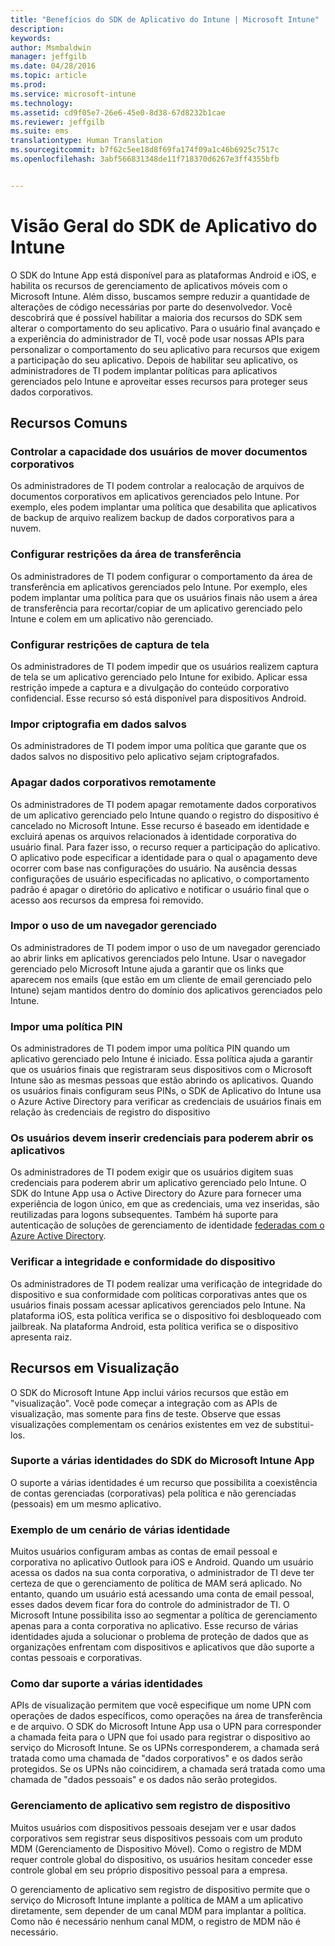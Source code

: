 ```yaml
---
title: "Benefícios do SDK de Aplicativo do Intune | Microsoft Intune"
description: 
keywords: 
author: Msmbaldwin
manager: jeffgilb
ms.date: 04/28/2016
ms.topic: article
ms.prod: 
ms.service: microsoft-intune
ms.technology: 
ms.assetid: cd9f05e7-26e6-45e0-8d38-67d8232b1cae
ms.reviewer: jeffgilb
ms.suite: ems
translationtype: Human Translation
ms.sourcegitcommit: b7f62c5ee18d8f69fa174f09a1c46b6925c7517c
ms.openlocfilehash: 3abf566831348de11f718370d6267e3ff4355bfb


---
```


# Visão Geral do SDK de Aplicativo do Intune
O SDK do Intune App está disponível para as plataformas Android e iOS, e habilita os recursos de gerenciamento de aplicativos móveis com o Microsoft Intune. Além disso, buscamos sempre reduzir a quantidade de alterações de código necessárias por parte do desenvolvedor. Você descobrirá que é possível habilitar a maioria dos recursos do SDK sem alterar o comportamento do seu aplicativo. Para o usuário final avançado e a experiência do administrador de TI, você pode usar nossas APIs para personalizar o comportamento do seu aplicativo para recursos que exigem a participação do seu aplicativo. Depois de habilitar seu aplicativo, os administradores de TI podem implantar políticas para aplicativos gerenciados pelo Intune e aproveitar esses recursos para proteger seus dados corporativos.

## Recursos Comuns

### Controlar a capacidade dos usuários de mover documentos corporativos
Os administradores de TI podem controlar a realocação de arquivos de documentos corporativos em aplicativos gerenciados pelo Intune. Por exemplo, eles podem implantar uma política que desabilita que aplicativos de backup de arquivo realizem backup de dados corporativos para a nuvem.

### Configurar restrições da área de transferência
Os administradores de TI podem configurar o comportamento da área de transferência em aplicativos gerenciados pelo Intune. Por exemplo, eles podem implantar uma política para que os usuários finais não usem a área de transferência para recortar/copiar de um aplicativo gerenciado pelo Intune e colem em um aplicativo não gerenciado.

### Configurar restrições de captura de tela
Os administradores de TI podem impedir que os usuários realizem captura de tela se um aplicativo gerenciado pelo Intune for exibido. Aplicar essa restrição impede a captura e a divulgação do conteúdo corporativo confidencial. Esse recurso só está disponível para dispositivos Android.

### Impor criptografia em dados salvos
Os administradores de TI podem impor uma política que garante que os dados salvos no dispositivo pelo aplicativo sejam criptografados.

### Apagar dados corporativos remotamente
Os administradores de TI podem apagar remotamente dados corporativos de um aplicativo gerenciado pelo Intune quando o registro do dispositivo é cancelado no Microsoft Intune. Esse recurso é baseado em identidade e excluirá apenas os arquivos relacionados à identidade corporativa do usuário final. Para fazer isso, o recurso requer a participação do aplicativo. O aplicativo pode especificar a identidade para o qual o apagamento deve ocorrer com base nas configurações do usuário. Na ausência dessas configurações de usuário especificadas no aplicativo, o comportamento padrão é apagar o diretório do aplicativo e notificar o usuário final que o acesso aos recursos da empresa foi removido.

### Impor o uso de um navegador gerenciado
Os administradores de TI podem impor o uso de um navegador gerenciado ao abrir links em aplicativos gerenciados pelo Intune. Usar o navegador gerenciado pelo Microsoft Intune ajuda a garantir que os links que aparecem nos emails (que estão em um cliente de email gerenciado pelo Intune) sejam mantidos dentro do domínio dos aplicativos gerenciados pelo Intune.

### Impor uma política PIN
Os administradores de TI podem impor uma política PIN quando um aplicativo gerenciado pelo Intune é iniciado. Essa política ajuda a garantir que os usuários finais que registraram seus dispositivos com o Microsoft Intune são as mesmas pessoas que estão abrindo os aplicativos. Quando os usuários finais configuram seus PINs, o SDK de Aplicativo do Intune usa o Azure Active Directory para verificar as credenciais de usuários finais em relação às credenciais de registro do dispositivo

### Os usuários devem inserir credenciais para poderem abrir os aplicativos
Os administradores de TI podem exigir que os usuários digitem suas credenciais para poderem abrir um aplicativo gerenciado pelo Intune. O SDK do Intune App usa o Active Directory do Azure para fornecer uma experiência de logon único, em que as credenciais, uma vez inseridas, são reutilizadas para logons subsequentes. Também há suporte para autenticação de soluções de gerenciamento de identidade [federadas com o Azure Active Directory](https://msdn.microsoft.com/library/azure/jj679342.aspx).

### Verificar a integridade e conformidade do dispositivo
Os administradores de TI podem realizar uma verificação de integridade do dispositivo e sua conformidade com políticas corporativas antes que os usuários finais possam acessar aplicativos gerenciados pelo Intune. Na plataforma iOS, esta política verifica se o dispositivo foi desbloqueado com jailbreak. Na plataforma Android, esta política verifica se o dispositivo apresenta raiz.

## Recursos em Visualização
O SDK do Microsoft Intune App inclui vários recursos que estão em "visualização". Você pode começar a integração com as APIs de visualização, mas somente para fins de teste. Observe que essas visualizações complementam os cenários existentes em vez de substitui-los.

### Suporte a várias identidades do SDK do Microsoft Intune App
O suporte a várias identidades é um recurso que possibilita a coexistência de contas gerenciadas (corporativas) pela política e não gerenciadas (pessoais) em um mesmo aplicativo.

### Exemplo de um cenário de várias identidade
Muitos usuários configuram ambas as contas de email pessoal e corporativa no aplicativo Outlook para iOS e Android. Quando um usuário acessa os dados na sua conta corporativa, o administrador de TI deve ter certeza de que o gerenciamento de política de MAM será aplicado. No entanto, quando um usuário está acessando uma conta de email pessoal, esses dados devem ficar fora do controle do administrador de TI. O Microsoft Intune possibilita isso ao segmentar a política de gerenciamento apenas para a conta corporativa no aplicativo. Esse recurso de várias identidades ajuda a solucionar o problema de proteção de dados que as organizações enfrentam com dispositivos e aplicativos que dão suporte a contas pessoais e corporativas.

### Como dar suporte a várias identidades
APIs de visualização permitem que você especifique um nome UPN com operações de dados específicos, como operações na área de transferência e de arquivo. O SDK do Microsoft Intune App usa o UPN para corresponder a chamada feita para o UPN que foi usado para registrar o dispositivo ao serviço do Microsoft Intune. Se os UPNs corresponderem, a chamada será tratada como uma chamada de "dados corporativos" e os dados serão protegidos. Se os UPNs não coincidirem, a chamada será tratada como uma chamada de "dados pessoais" e os dados não serão protegidos.

### Gerenciamento de aplicativo sem registro de dispositivo
Muitos usuários com dispositivos pessoais desejam ver e usar dados corporativos sem registrar seus dispositivos pessoais com um produto MDM (Gerenciamento de Dispositivo Móvel). Como o registro de MDM requer controle global do dispositivo, os usuários hesitam conceder esse controle global em seu próprio dispositivo pessoal para a empresa.

O gerenciamento de aplicativo sem registro de dispositivo permite que o serviço do Microsoft Intune implante a política de MAM a um aplicativo diretamente, sem depender de um canal MDM para implantar a política. Como não é necessário nenhum canal MDM, o registro de MDM não é necessário.




<!--HONumber=Jul16_HO3-->


